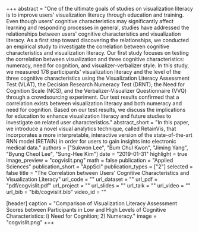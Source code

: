 +++
abstract = "One of the ultimate goals of studies on visualization literacy is to improve users' visualization literacy through education and training. Even though users' cognitive characteristics may significantly affect learning and responding processes in general, studies have addressed the relationships between users' cognitive characteristics and visualization literacy. As a first step toward discovering the relationships, we conducted an empirical study to investigate the correlation between cognitive characteristics and visualization literacy. Our first study focuses on testing the correlation between visualization and three cognitive characteristics: numeracy, need for cognition, and visualizer-verbalizer style. In this study, we measured 178 participants' visualization literacy and the level of the three cognitive characteristics using the Visualization Literacy Assessment Test (VLAT), the Decision Research Numeracy Test (DRNT), the Need for Cognition Scale (NCS), and the Verbalizer-Visualizer Questionnaire (VVQ) through a crowdsourcing experiment. Our test results confirmed that a correlation exists between visualization literacy and both numeracy and need for cognition. Based on our test results, we discuss the implications for education to enhance visualization literacy and future studies to investigate on related user characteristics."
abstract_short = "In this paper, we introduce a novel visual analytics technique, called RetainVis, that incorporates a more interpretable, interactive version of the state-of-the-art RNN model (RETAIN) in order for users to gain insights into electronic medical data."
authors = ["Sukwon Lee", "Bum Chul Kwon", "Jiming Yang", "Byung Cheol Lee", "Sung-Hee Kim"]
date = "2019-01-31"
highlight = true
image_preview = "cogvislit.png"
math = false
publication = "Applied Sciences"
publication_short = "AppSci"
publication_types = ["2"]
selected = false
title = "The Correlation between Users' Cognitive Characteristics and Visualization Literacy"
url_code = ""
url_dataset = ""
url_pdf = "pdf/cogvislit.pdf"
url_project = ""
url_slides = ""
url_talk = ""
url_video = ""
url_bib = "bib/cogvislit.bib"
video_id = ""


[header]
  caption = "Comparison of Visualization Literacy Assessment Scores between Participants in Low and High Levels of Cognitive Characteristics: i) Need for Cognition; 2) Numeracy."
  image = "cogvislit.png"
+++